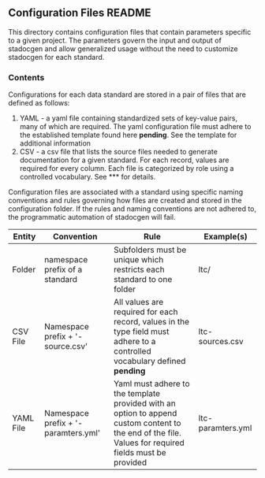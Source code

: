 ## Configuration Files README
This directory contains configuration files that contain parameters specific to a given project. The parameters govern
the input and output of stadocgen and allow generalized usage without the need to customize stadocgen for each standard.

### Contents
Configurations for each data standard are stored in a pair of files that are defined as follows:
1. YAML - a yaml file containing standardized sets of key-value pairs, many of which are required. The yaml configuration file must adhere to the established template found here **pending**. See the template for additional information
2. CSV - a csv file that lists the source files needed to generate documentation for a given standard. For each record, values are required for every column. Each file is categorized by role using a controlled vocabulary. See *** for details.

Configuration files are associated with a standard using specific naming conventions and rules governing how files are created and stored in the configuration folder.
If the rules and naming conventions are not adhered to, the programmatic automation of stadocgen will fail.

| Entity  | Convention  | Rule | Example(s)        |
|---|---|---|-------------------|
| Folder  | namespace prefix of a standard | Subfolders must be unique which restricts each standard to one folder | ltc/ |
| CSV File  | Namespace prefix + '-source.csv'  | All values are required for each record, values in the type field must adhere to a controlled vocabulary defined **pending**  | ltc-sources.csv   |
| YAML File  | Namespace prefix + '-paramters.yml'  | Yaml must adhere to the template provided with an option to append custom content to the end of the file. Values for required fields must be provided | ltc-paramters.yml |


